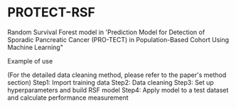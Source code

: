 # PROTECT-RSF
Random Survival Forest model in 'Prediction Model for Detection of Sporadic Pancreatic Cancer (PRO-TECT) in Population-Based Cohort Using Machine Learning"

Example of use

(For the detailed data cleaning method, please refer to the paper's method section)
Step1: Import training data
Step2: Data cleaning
Step3: Set up hyperparameters and build RSF model
Step4: Apply model to a test dataset and calculate performance measurement 
